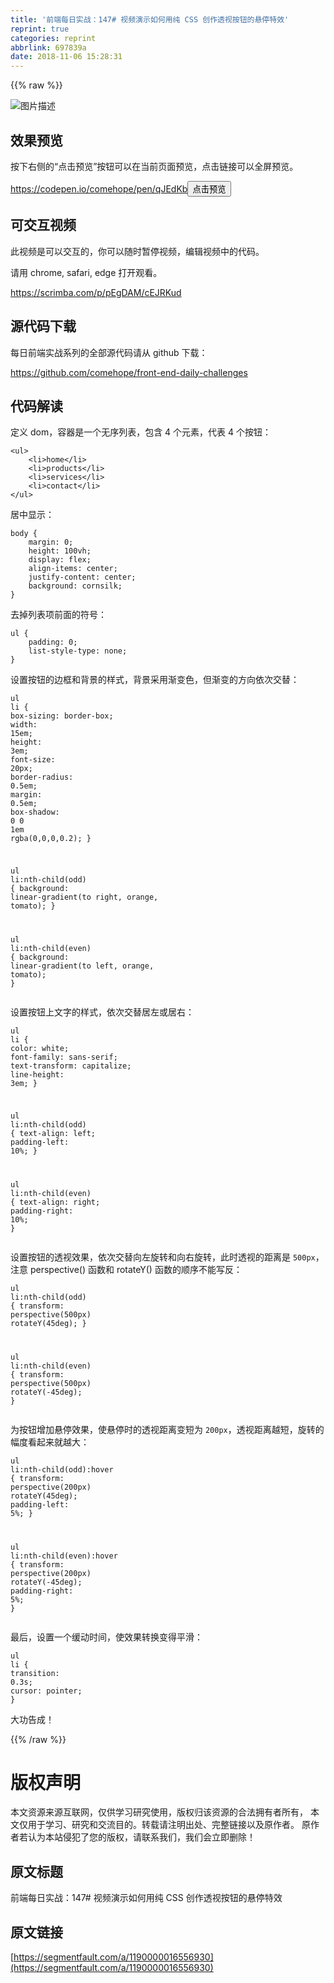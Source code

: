 ```yaml
---
title: '前端每日实战：147# 视频演示如何用纯 CSS 创作透视按钮的悬停特效'
reprint: true
categories: reprint
abbrlink: 697839a
date: 2018-11-06 15:28:31
---
```


{{% raw %}}
<p><span class="img-wrap"><img data-src="/img/bVbhDnp?w=400&amp;h=302" src="https://static.alili.tech/img/bVbhDnp?w=400&amp;h=302" alt="&#x56FE;&#x7247;&#x63CF;&#x8FF0;" title="&#x56FE;&#x7247;&#x63CF;&#x8FF0;" style="cursor:pointer;display:inline"></span></p><h2 id="articleHeader0">&#x6548;&#x679C;&#x9884;&#x89C8;</h2><p>&#x6309;&#x4E0B;&#x53F3;&#x4FA7;&#x7684;&#x201C;&#x70B9;&#x51FB;&#x9884;&#x89C8;&#x201D;&#x6309;&#x94AE;&#x53EF;&#x4EE5;&#x5728;&#x5F53;&#x524D;&#x9875;&#x9762;&#x9884;&#x89C8;&#xFF0C;&#x70B9;&#x51FB;&#x94FE;&#x63A5;&#x53EF;&#x4EE5;&#x5168;&#x5C4F;&#x9884;&#x89C8;&#x3002;</p><p><a href="https://codepen.io/comehope/pen/qJEdKb" rel="nofollow noreferrer" target="_blank">https://codepen.io/comehope/pen/qJEdKb</a><button class="btn btn-xs btn-default ml10 preview" data-url="comehope/pen/qJEdKb" data-typeid="3">&#x70B9;&#x51FB;&#x9884;&#x89C8;</button></p><h2 id="articleHeader1">&#x53EF;&#x4EA4;&#x4E92;&#x89C6;&#x9891;</h2><p>&#x6B64;&#x89C6;&#x9891;&#x662F;&#x53EF;&#x4EE5;&#x4EA4;&#x4E92;&#x7684;&#xFF0C;&#x4F60;&#x53EF;&#x4EE5;&#x968F;&#x65F6;&#x6682;&#x505C;&#x89C6;&#x9891;&#xFF0C;&#x7F16;&#x8F91;&#x89C6;&#x9891;&#x4E2D;&#x7684;&#x4EE3;&#x7801;&#x3002;</p><p>&#x8BF7;&#x7528; chrome, safari, edge &#x6253;&#x5F00;&#x89C2;&#x770B;&#x3002;</p><p><a href="https://scrimba.com/p/pEgDAM/cEJRKud" rel="nofollow noreferrer" target="_blank">https://scrimba.com/p/pEgDAM/cEJRKud</a></p><h2 id="articleHeader2">&#x6E90;&#x4EE3;&#x7801;&#x4E0B;&#x8F7D;</h2><p>&#x6BCF;&#x65E5;&#x524D;&#x7AEF;&#x5B9E;&#x6218;&#x7CFB;&#x5217;&#x7684;&#x5168;&#x90E8;&#x6E90;&#x4EE3;&#x7801;&#x8BF7;&#x4ECE; github &#x4E0B;&#x8F7D;&#xFF1A;</p><p><a href="https://github.com/comehope/front-end-daily-challenges" rel="nofollow noreferrer" target="_blank">https://github.com/comehope/front-end-daily-challenges</a></p><h2 id="articleHeader3">&#x4EE3;&#x7801;&#x89E3;&#x8BFB;</h2><p>&#x5B9A;&#x4E49; dom&#xFF0C;&#x5BB9;&#x5668;&#x662F;&#x4E00;&#x4E2A;&#x65E0;&#x5E8F;&#x5217;&#x8868;&#xFF0C;&#x5305;&#x542B; 4 &#x4E2A;&#x5143;&#x7D20;&#xFF0C;&#x4EE3;&#x8868; 4 &#x4E2A;&#x6309;&#x94AE;&#xFF1A;</p><div class="widget-codetool" style="display:none"><div class="widget-codetool--inner"><span class="selectCode code-tool" data-toggle="tooltip" data-placement="top" title="" data-original-title="&#x5168;&#x9009;"></span> <span type="button" class="copyCode code-tool" data-toggle="tooltip" data-placement="top" data-clipboard-text="&lt;ul&gt;
    &lt;li&gt;home&lt;/li&gt;
    &lt;li&gt;products&lt;/li&gt;
    &lt;li&gt;services&lt;/li&gt;
    &lt;li&gt;contact&lt;/li&gt;
&lt;/ul&gt;" title="" data-original-title="&#x590D;&#x5236;"></span> <span type="button" class="saveToNote code-tool" data-toggle="tooltip" data-placement="top" title="" data-original-title="&#x653E;&#x8FDB;&#x7B14;&#x8BB0;"></span></div></div><pre class="xml hljs"><code class="html"><span class="hljs-tag">&lt;<span class="hljs-name">ul</span>&gt;</span>
    <span class="hljs-tag">&lt;<span class="hljs-name">li</span>&gt;</span>home<span class="hljs-tag">&lt;/<span class="hljs-name">li</span>&gt;</span>
    <span class="hljs-tag">&lt;<span class="hljs-name">li</span>&gt;</span>products<span class="hljs-tag">&lt;/<span class="hljs-name">li</span>&gt;</span>
    <span class="hljs-tag">&lt;<span class="hljs-name">li</span>&gt;</span>services<span class="hljs-tag">&lt;/<span class="hljs-name">li</span>&gt;</span>
    <span class="hljs-tag">&lt;<span class="hljs-name">li</span>&gt;</span>contact<span class="hljs-tag">&lt;/<span class="hljs-name">li</span>&gt;</span>
<span class="hljs-tag">&lt;/<span class="hljs-name">ul</span>&gt;</span></code></pre><p>&#x5C45;&#x4E2D;&#x663E;&#x793A;&#xFF1A;</p><div class="widget-codetool" style="display:none"><div class="widget-codetool--inner"><span class="selectCode code-tool" data-toggle="tooltip" data-placement="top" title="" data-original-title="&#x5168;&#x9009;"></span> <span type="button" class="copyCode code-tool" data-toggle="tooltip" data-placement="top" data-clipboard-text="body {
    margin: 0;
    height: 100vh;
    display: flex;
    align-items: center;
    justify-content: center;
    background: cornsilk;
}" title="" data-original-title="&#x590D;&#x5236;"></span> <span type="button" class="saveToNote code-tool" data-toggle="tooltip" data-placement="top" title="" data-original-title="&#x653E;&#x8FDB;&#x7B14;&#x8BB0;"></span></div></div><pre class="css hljs"><code class="css"><span class="hljs-selector-tag">body</span> {
    <span class="hljs-attribute">margin</span>: <span class="hljs-number">0</span>;
    <span class="hljs-attribute">height</span>: <span class="hljs-number">100vh</span>;
    <span class="hljs-attribute">display</span>: flex;
    <span class="hljs-attribute">align-items</span>: center;
    <span class="hljs-attribute">justify-content</span>: center;
    <span class="hljs-attribute">background</span>: cornsilk;
}</code></pre><p>&#x53BB;&#x6389;&#x5217;&#x8868;&#x9879;&#x524D;&#x9762;&#x7684;&#x7B26;&#x53F7;&#xFF1A;</p><div class="widget-codetool" style="display:none"><div class="widget-codetool--inner"><span class="selectCode code-tool" data-toggle="tooltip" data-placement="top" title="" data-original-title="&#x5168;&#x9009;"></span> <span type="button" class="copyCode code-tool" data-toggle="tooltip" data-placement="top" data-clipboard-text="ul {
    padding: 0;
    list-style-type: none;
}" title="" data-original-title="&#x590D;&#x5236;"></span> <span type="button" class="saveToNote code-tool" data-toggle="tooltip" data-placement="top" title="" data-original-title="&#x653E;&#x8FDB;&#x7B14;&#x8BB0;"></span></div></div><pre class="css hljs"><code class="css"><span class="hljs-selector-tag">ul</span> {
    <span class="hljs-attribute">padding</span>: <span class="hljs-number">0</span>;
    <span class="hljs-attribute">list-style-type</span>: none;
}</code></pre><p>&#x8BBE;&#x7F6E;&#x6309;&#x94AE;&#x7684;&#x8FB9;&#x6846;&#x548C;&#x80CC;&#x666F;&#x7684;&#x6837;&#x5F0F;&#xFF0C;&#x80CC;&#x666F;&#x91C7;&#x7528;&#x6E10;&#x53D8;&#x8272;&#xFF0C;&#x4F46;&#x6E10;&#x53D8;&#x7684;&#x65B9;&#x5411;&#x4F9D;&#x6B21;&#x4EA4;&#x66FF;&#xFF1A;</p><div class="widget-codetool" style="display:none"><div class="widget-codetool--inner"><span class="selectCode code-tool" data-toggle="tooltip" data-placement="top" title="" data-original-title="&#x5168;&#x9009;"></span> <span type="button" class="copyCode code-tool" data-toggle="tooltip" data-placement="top" data-clipboard-text="ul li {
    box-sizing: border-box;
    width: 15em;
    height: 3em;
    font-size: 20px;
    border-radius: 0.5em;
    margin: 0.5em;
    box-shadow: 0 0 1em rgba(0,0,0,0.2);
}

ul li:nth-child(odd) {
    background: linear-gradient(to right, orange, tomato);
}

ul li:nth-child(even) {
    background: linear-gradient(to left, orange, tomato);
}" title="" data-original-title="&#x590D;&#x5236;"></span> <span type="button" class="saveToNote code-tool" data-toggle="tooltip" data-placement="top" title="" data-original-title="&#x653E;&#x8FDB;&#x7B14;&#x8BB0;"></span></div></div><pre class="css hljs"><code class="css"><span class="hljs-selector-tag">ul</span> <span class="hljs-selector-tag">li</span> {
    <span class="hljs-attribute">box-sizing</span>: border-box;
    <span class="hljs-attribute">width</span>: <span class="hljs-number">15em</span>;
    <span class="hljs-attribute">height</span>: <span class="hljs-number">3em</span>;
    <span class="hljs-attribute">font-size</span>: <span class="hljs-number">20px</span>;
    <span class="hljs-attribute">border-radius</span>: <span class="hljs-number">0.5em</span>;
    <span class="hljs-attribute">margin</span>: <span class="hljs-number">0.5em</span>;
    <span class="hljs-attribute">box-shadow</span>: <span class="hljs-number">0</span> <span class="hljs-number">0</span> <span class="hljs-number">1em</span> <span class="hljs-built_in">rgba</span>(0,0,0,0.2);
}

<span class="hljs-selector-tag">ul</span> <span class="hljs-selector-tag">li</span><span class="hljs-selector-pseudo">:nth-child(odd)</span> {
    <span class="hljs-attribute">background</span>: <span class="hljs-built_in">linear-gradient</span>(to right, orange, tomato);
}

<span class="hljs-selector-tag">ul</span> <span class="hljs-selector-tag">li</span><span class="hljs-selector-pseudo">:nth-child(even)</span> {
    <span class="hljs-attribute">background</span>: <span class="hljs-built_in">linear-gradient</span>(to left, orange, tomato);
}</code></pre><p>&#x8BBE;&#x7F6E;&#x6309;&#x94AE;&#x4E0A;&#x6587;&#x5B57;&#x7684;&#x6837;&#x5F0F;&#xFF0C;&#x4F9D;&#x6B21;&#x4EA4;&#x66FF;&#x5C45;&#x5DE6;&#x6216;&#x5C45;&#x53F3;&#xFF1A;</p><div class="widget-codetool" style="display:none"><div class="widget-codetool--inner"><span class="selectCode code-tool" data-toggle="tooltip" data-placement="top" title="" data-original-title="&#x5168;&#x9009;"></span> <span type="button" class="copyCode code-tool" data-toggle="tooltip" data-placement="top" data-clipboard-text="ul li {
    color: white;
    font-family: sans-serif;
    text-transform: capitalize;
    line-height: 3em;
}

ul li:nth-child(odd) {
    text-align: left;
    padding-left: 10%;
}

ul li:nth-child(even) {
    text-align: right;
    padding-right: 10%;
}" title="" data-original-title="&#x590D;&#x5236;"></span> <span type="button" class="saveToNote code-tool" data-toggle="tooltip" data-placement="top" title="" data-original-title="&#x653E;&#x8FDB;&#x7B14;&#x8BB0;"></span></div></div><pre class="css hljs"><code class="css"><span class="hljs-selector-tag">ul</span> <span class="hljs-selector-tag">li</span> {
    <span class="hljs-attribute">color</span>: white;
    <span class="hljs-attribute">font-family</span>: sans-serif;
    <span class="hljs-attribute">text-transform</span>: capitalize;
    <span class="hljs-attribute">line-height</span>: <span class="hljs-number">3em</span>;
}

<span class="hljs-selector-tag">ul</span> <span class="hljs-selector-tag">li</span><span class="hljs-selector-pseudo">:nth-child(odd)</span> {
    <span class="hljs-attribute">text-align</span>: left;
    <span class="hljs-attribute">padding-left</span>: <span class="hljs-number">10%</span>;
}

<span class="hljs-selector-tag">ul</span> <span class="hljs-selector-tag">li</span><span class="hljs-selector-pseudo">:nth-child(even)</span> {
    <span class="hljs-attribute">text-align</span>: right;
    <span class="hljs-attribute">padding-right</span>: <span class="hljs-number">10%</span>;
}</code></pre><p>&#x8BBE;&#x7F6E;&#x6309;&#x94AE;&#x7684;&#x900F;&#x89C6;&#x6548;&#x679C;&#xFF0C;&#x4F9D;&#x6B21;&#x4EA4;&#x66FF;&#x5411;&#x5DE6;&#x65CB;&#x8F6C;&#x548C;&#x5411;&#x53F3;&#x65CB;&#x8F6C;&#xFF0C;&#x6B64;&#x65F6;&#x900F;&#x89C6;&#x7684;&#x8DDD;&#x79BB;&#x662F; <code>500px</code>&#xFF0C;&#x6CE8;&#x610F; perspective() &#x51FD;&#x6570;&#x548C; rotateY() &#x51FD;&#x6570;&#x7684;&#x987A;&#x5E8F;&#x4E0D;&#x80FD;&#x5199;&#x53CD;&#xFF1A;</p><div class="widget-codetool" style="display:none"><div class="widget-codetool--inner"><span class="selectCode code-tool" data-toggle="tooltip" data-placement="top" title="" data-original-title="&#x5168;&#x9009;"></span> <span type="button" class="copyCode code-tool" data-toggle="tooltip" data-placement="top" data-clipboard-text="ul li:nth-child(odd) {
    transform: perspective(500px) rotateY(45deg);
}

ul li:nth-child(even) {
    transform: perspective(500px) rotateY(-45deg);
}" title="" data-original-title="&#x590D;&#x5236;"></span> <span type="button" class="saveToNote code-tool" data-toggle="tooltip" data-placement="top" title="" data-original-title="&#x653E;&#x8FDB;&#x7B14;&#x8BB0;"></span></div></div><pre class="css hljs"><code class="css"><span class="hljs-selector-tag">ul</span> <span class="hljs-selector-tag">li</span><span class="hljs-selector-pseudo">:nth-child(odd)</span> {
    <span class="hljs-attribute">transform</span>: <span class="hljs-built_in">perspective</span>(500px) <span class="hljs-built_in">rotateY</span>(45deg);
}

<span class="hljs-selector-tag">ul</span> <span class="hljs-selector-tag">li</span><span class="hljs-selector-pseudo">:nth-child(even)</span> {
    <span class="hljs-attribute">transform</span>: <span class="hljs-built_in">perspective</span>(500px) <span class="hljs-built_in">rotateY</span>(-45deg);
}</code></pre><p>&#x4E3A;&#x6309;&#x94AE;&#x589E;&#x52A0;&#x60AC;&#x505C;&#x6548;&#x679C;&#xFF0C;&#x4F7F;&#x60AC;&#x505C;&#x65F6;&#x7684;&#x900F;&#x89C6;&#x8DDD;&#x79BB;&#x53D8;&#x77ED;&#x4E3A; <code>200px</code>&#xFF0C;&#x900F;&#x89C6;&#x8DDD;&#x79BB;&#x8D8A;&#x77ED;&#xFF0C;&#x65CB;&#x8F6C;&#x7684;&#x5E45;&#x5EA6;&#x770B;&#x8D77;&#x6765;&#x5C31;&#x8D8A;&#x5927;&#xFF1A;</p><div class="widget-codetool" style="display:none"><div class="widget-codetool--inner"><span class="selectCode code-tool" data-toggle="tooltip" data-placement="top" title="" data-original-title="&#x5168;&#x9009;"></span> <span type="button" class="copyCode code-tool" data-toggle="tooltip" data-placement="top" data-clipboard-text="ul li:nth-child(odd):hover {
    transform: perspective(200px) rotateY(45deg);
    padding-left: 5%;
}

ul li:nth-child(even):hover {
    transform: perspective(200px) rotateY(-45deg);
    padding-right: 5%;
}" title="" data-original-title="&#x590D;&#x5236;"></span> <span type="button" class="saveToNote code-tool" data-toggle="tooltip" data-placement="top" title="" data-original-title="&#x653E;&#x8FDB;&#x7B14;&#x8BB0;"></span></div></div><pre class="css hljs"><code class="css"><span class="hljs-selector-tag">ul</span> <span class="hljs-selector-tag">li</span><span class="hljs-selector-pseudo">:nth-child(odd)</span><span class="hljs-selector-pseudo">:hover</span> {
    <span class="hljs-attribute">transform</span>: <span class="hljs-built_in">perspective</span>(200px) <span class="hljs-built_in">rotateY</span>(45deg);
    <span class="hljs-attribute">padding-left</span>: <span class="hljs-number">5%</span>;
}

<span class="hljs-selector-tag">ul</span> <span class="hljs-selector-tag">li</span><span class="hljs-selector-pseudo">:nth-child(even)</span><span class="hljs-selector-pseudo">:hover</span> {
    <span class="hljs-attribute">transform</span>: <span class="hljs-built_in">perspective</span>(200px) <span class="hljs-built_in">rotateY</span>(-45deg);
    <span class="hljs-attribute">padding-right</span>: <span class="hljs-number">5%</span>;
}</code></pre><p>&#x6700;&#x540E;&#xFF0C;&#x8BBE;&#x7F6E;&#x4E00;&#x4E2A;&#x7F13;&#x52A8;&#x65F6;&#x95F4;&#xFF0C;&#x4F7F;&#x6548;&#x679C;&#x8F6C;&#x6362;&#x53D8;&#x5F97;&#x5E73;&#x6ED1;&#xFF1A;</p><div class="widget-codetool" style="display:none"><div class="widget-codetool--inner"><span class="selectCode code-tool" data-toggle="tooltip" data-placement="top" title="" data-original-title="&#x5168;&#x9009;"></span> <span type="button" class="copyCode code-tool" data-toggle="tooltip" data-placement="top" data-clipboard-text="ul li {
    transition: 0.3s;
    cursor: pointer;
}" title="" data-original-title="&#x590D;&#x5236;"></span> <span type="button" class="saveToNote code-tool" data-toggle="tooltip" data-placement="top" title="" data-original-title="&#x653E;&#x8FDB;&#x7B14;&#x8BB0;"></span></div></div><pre class="css hljs"><code class="css"><span class="hljs-selector-tag">ul</span> <span class="hljs-selector-tag">li</span> {
    <span class="hljs-attribute">transition</span>: <span class="hljs-number">0.3s</span>;
    <span class="hljs-attribute">cursor</span>: pointer;
}</code></pre><p>&#x5927;&#x529F;&#x544A;&#x6210;&#xFF01;</p>
{{% /raw %}}

# 版权声明
本文资源来源互联网，仅供学习研究使用，版权归该资源的合法拥有者所有，
本文仅用于学习、研究和交流目的。转载请注明出处、完整链接以及原作者。
原作者若认为本站侵犯了您的版权，请联系我们，我们会立即删除！

## 原文标题
前端每日实战：147# 视频演示如何用纯 CSS 创作透视按钮的悬停特效

## 原文链接
[https://segmentfault.com/a/1190000016556930](https://segmentfault.com/a/1190000016556930)

